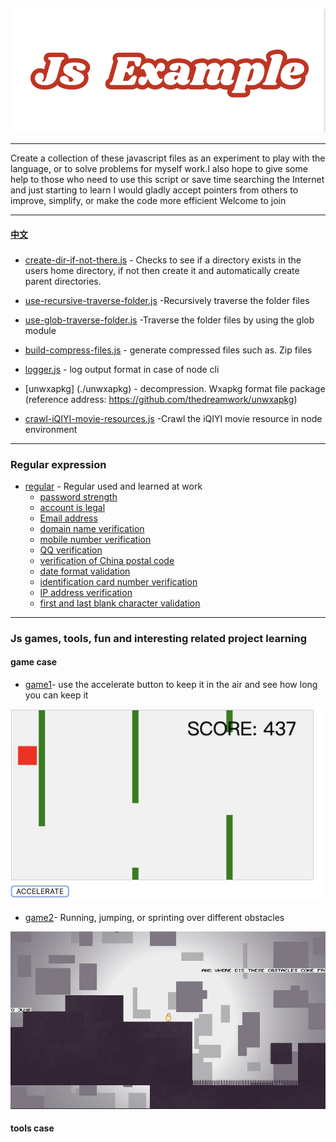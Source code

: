![](./image/jsexample.png)
***

 Create a collection of these javascript files as an experiment to play with the language, or to solve problems for myself work.I also hope to give some help to those who need to use this script or save time searching the Internet and just starting to learn
 I would gladly accept pointers from others to improve, simplify, or make the code more efficient Welcome to join 
 ***

 #### [中文](./README_zh.md)
### 
  * [create-dir-if-not-there.js](./create-dir-if-not-there.js) - Checks to see if a directory exists in the users home directory, if not then create it and automatically create parent directories.
  
  * [use-recursive-traverse-folder.js](./use-recursive-traverse-folder.js) -Recursively traverse the folder files
  
  * [use-glob-traverse-folder.js](./use-glob-traverse-folder.js) -Traverse the folder files by using the glob module
  
  * [build-compress-files.js](./build-compress-files.js) - generate compressed files such as. Zip files

  * [logger.js](./logger.js) - log output format in case of node cli

  * [unwxapkg] (./unwxapkg) - decompression. Wxapkg format file package (reference address: https://github.com/thedreamwork/unwxapkg)

  * [crawl-iQIYI-movie-resources.js](./crawl-iQIYI-movie-resources.js) -Crawl the iQIYI movie resource in node environment
***
### Regular expression
* [regular](./regular/README_zh.md) - Regular used and learned at work
  * [password strength](./regular/README_zh.md)
  * [account is legal](./regular/README_zh.md)
  * [Email address](./regular/README_zh.md)
  * [domain name verification](./regular/README_zh.md)
  * [mobile number verification](./regular/README_zh.md)
  * [QQ verification](./regular/README_zh.md)
  * [verification of China postal code](./regular/README_zh.md)
  * [date format validation](./regular/README_zh.md)
  * [identification card number verification](./regular/README_zh.md)
  * [IP address verification](./regular/README_zh.md)
  * [first and last blank character validation](./regular/README_zh.md)
***
### Js games, tools, fun and interesting related project learning
#### game case
* [game1](./game1.html)- use the accelerate button to keep it in the air and see how long you can keep it

 ![](./image/game1.png)

  * [game2](./game2.html)- Running, jumping, or sprinting over different obstacles

   ![](./image/game2.png)

 #### tools case




